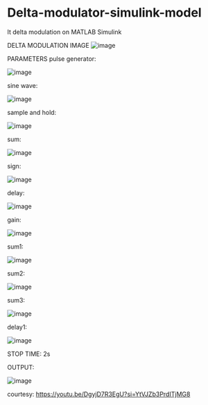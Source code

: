 # Delta-modulator-simulink-model

It delta modulation on MATLAB Simulink

DELTA MODULATION IMAGE
![image](https://github.com/user-attachments/assets/7389ed83-9208-4032-82e6-6768d89ba322)

PARAMETERS
pulse generator:

![image](https://github.com/user-attachments/assets/67ee8c91-cc6e-4459-bfbf-887a7ad8d74d)

sine wave:

![image](https://github.com/user-attachments/assets/51dd1338-812e-4045-8482-b7c63b7c322c)

sample and hold: 


![image](https://github.com/user-attachments/assets/2ab13377-5308-4f4d-af34-fc70fc3593f1)

sum:


![image](https://github.com/user-attachments/assets/d29427eb-da35-4cb4-8e86-9e405e2d4928)

sign: 

![image](https://github.com/user-attachments/assets/138ca072-2bc7-49da-90ee-7cf9eec9b808)

delay: 

![image](https://github.com/user-attachments/assets/2737a3c8-919f-4f28-b16a-9d1703e1d579)

gain:

![image](https://github.com/user-attachments/assets/c52a6edc-ea58-4836-bcfa-93f2e8a49c46)

sum1: 

![image](https://github.com/user-attachments/assets/ba8973f7-cf92-4831-b0a1-cb7da453f817)

sum2:

![image](https://github.com/user-attachments/assets/9f23e0c9-2fe5-4adf-8b03-32ed797fbb83)

sum3:

![image](https://github.com/user-attachments/assets/084a5998-8ca5-4282-9f7d-69880a403175)

delay1: 

![image](https://github.com/user-attachments/assets/c85ffdd0-e3d4-47e7-bbdc-ef936934447a)

STOP TIME: 2s

OUTPUT:

![image](https://github.com/user-attachments/assets/97e63384-b001-49ed-835f-20ece044f17b)

courtesy: https://youtu.be/DgyjD7R3EgU?si=YtVJZb3PrdITjMG8


